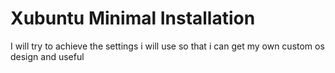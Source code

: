 # Xubuntu Minimal Installation


I will try to achieve the settings i will use so that i can get my own custom os design and useful 